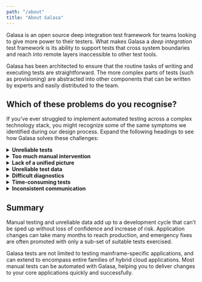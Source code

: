 ```yaml
---
path: "/about"
title: "About Galasa"
---
```


Galasa is an open source deep integration test framework for teams looking to give more power to their testers. What makes Galasa a *deep integration* test framework is its ability to support tests that cross system boundaries and reach into remote layers inaccessible to other test tools. 

Galasa has been architected to ensure that the routine tasks of writing and executing tests are straightforward. The more complex parts of tests (such as provisioning) are abstracted into other components that can be written by experts and easily distributed to the team.

## Which of these problems do you recognise?

If you've ever struggled to implement automated testing across a complex technology stack, you might recognize some of the same symptoms we identified during our design process. Expand the following headings to see how Galasa solves these challenges:

<details>
<summary><b>Unreliable tests</b></summary>

Many organizations have little or no automated testing. Where such systems *are* used, they are often cited as unreliable because of poor data, unstable test environments or timing clashes with other people's work. 

Galasa provides the capability to run reliable, repeatable tests and minimizes conflicts around the availability of test environments. When run in containers, Galasa tests offer horizontal scalability and resilience. Multiple logically-isolated tests can run in parallel for each test instance, leading to the accumulation of improvements in rigor and quality as your test catalog grows.
</details>

<details>
<summary><b>Too much manual intervention </b></summary>

Running and re-running manual tests is laborious, time consuming and not exactly the best use of a tester's skills or time. 

With Galasa you can automate and automatically schedule these repetitive regression tests and use the time saved to free up testers to spend their time designing test cases that are more likely to find important defects.

Once written, a Galasa test is available 24x7 for reuse.
</details>

<details>
<summary><b>Lack of a unified picture</b></summary>

Manual tests are often split across teams and reported separately, with no single, consistent view of the test plan.

With Galasa you can store related tests within a shared test catalog, from which tests can be automatically selected to run for any given change set. Automated regression test suites can be created for new software versions so you can run a specified set of tests for automated baselining of a new environment installation, such as a hardware migration. 
</details>

<details>
<summary><b>Unreliable test data</b></summary>

Test data is often in a state of flux, resulting in the breaking of existing tests and difficulty in snapshotting and data integrity.

Galasa enables you to provision your own test data from scratch or find valid test data within an existing data lake. Test data is locked within the Galasa framework whilst in use, so that it cannot be corrupted by other test runs.

You can integrate Galasa tests with your existing tooling, allowing you to share data between tools within the same test.
</details>

<details>
<summary><b>Difficult diagnostics</b></summary>

Test artifacts are stored in lots of different repositories, making it time-consuming and difficult to locate the right information to help you root out the cause of a failure.

Galasa automatically stores all test artifacts in a single, central repository, making diagnostics quicker and easier. You can also debug tests using a local instance of Galasa, so you can examine every line of code.
</details>

<details>
<summary><b>Time-consuming tests</b></summary>

Manual testing involves a significant amount of human intervention, which means tests can take too long to write and are hard to understand and maintain.

Galasa makes tests quicker to write and easier to maintain by extracting the boilerplate code out of the tests. Just import the components you need from within your test code to access the abstracted functionality, gaining the benefit of the expertise of the person who wrote them and the productivity introduced by their simple use.
</details>

<details>
<summary><b>Inconsistent communication</b></summary>

Test results are often stored in spreadsheets and manually approved by product owners before changes are promoted. This makes it difficult to understand the tests that have been run, and the manual intervention required as part of the sign-off process can delay delivery.

Galasa's dashboard will integrate all of your test results in one place, making reporting and reviewing between test phases easy and consistent.
</details>

## Summary
Manual testing and unreliable data add up to a development cycle that can’t be sped up without loss of confidence and increase of risk. Application changes can take many months to reach production, and emergency fixes are often promoted with only a sub-set of suitable tests exercised. 

Galasa tests are not limited to testing mainframe-specific applications, and can extend to encompass entire families of hybrid cloud applications. Most manual tests can be automated with Galasa, helping you to deliver changes to your core applications quickly and successfully. 







